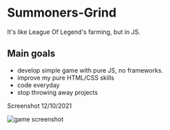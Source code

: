 # Summoners-Grind
It's like League Of Legend's farming, but in JS.
## Main goals
- develop simple game with pure JS, no frameworks.
- improve my pure HTML/CSS skills
- code everyday
- stop throwing away projects

Screenshot 12/10/2021

![game screenshot](https://i.imgur.com/jc1YzoL.png)
